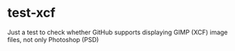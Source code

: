 # test-xcf
Just a test to check whether GitHub supports displaying GIMP (XCF) image files, not only Photoshop (PSD)
